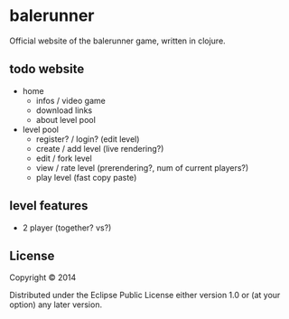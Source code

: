 # balerunner

Official website of the balerunner game, written in clojure.

## todo website

- home
    - infos / video game
    - download links
    - about level pool
- level pool
    - register? / login? (edit level)
    - create / add level (live rendering?)
    - edit / fork level
    - view / rate level (prerendering?, num of current players?)
    - play level (fast copy paste)

## level features

- 2 player (together? vs?)

## License

Copyright © 2014

Distributed under the Eclipse Public License either version 1.0 or (at
your option) any later version.
